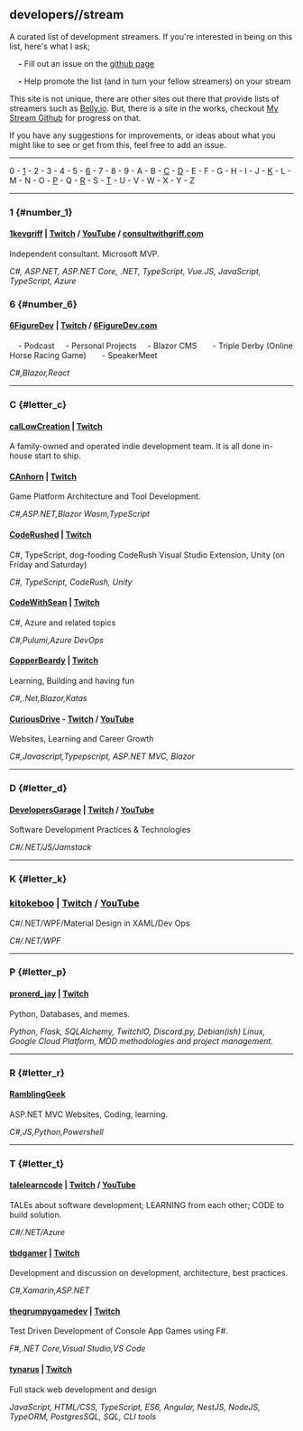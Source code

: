 ## developers//stream
A curated list of development streamers. If you're interested in being on this list, here's what I ask;

&nbsp;&nbsp;&nbsp;&nbsp;**-** Fill out an issue on the [github page](https://github.com/tbd-develop/developers.stream)

&nbsp;&nbsp;&nbsp;&nbsp;**-** Help promote the list (and in turn your fellow streamers) on your stream

This site is not unique, there are other sites out there that provide lists of streamers such as [Belly.io](https://belly.io/). But, there is a site in the works, checkout [My Stream Github](https://github.com/tbd-friends/developers-stream) for progress on that. 

If you have any suggestions for improvements, or ideas about what you might like to see or get from this, feel free to add an issue. 

---

0 - [1](#number_1) - 2 - 3 - 4 - 5 - [6](#number_6) - 7 - 8 - 9 - A - B - [C](#letter_c) - [D](#letter_d) - E - F - G - H - I - J - [K](#letter_k) - L - M - N - O - [P](#letter_p) - Q - [R](#letter_r) - S - [T](#letter_t) - U - V - W - X - Y - Z 

---

### 1 {#number_1}

#### [**1kevgriff**](https://twitch.tv/1kevgriff) | [Twitch](https://twitch.tv/1kevgriff) / [YouTube](https://www.youtube.com/c/swiftkick) / [consultwithgriff.com](https://consultwithgriff.com) 
Independent consultant.  Microsoft MVP.

*C#, ASP.NET, ASP.NET Core, .NET, TypeScript, Vue.JS, JavaScript, TypeScript, Azure*

### 6 {#number_6}

#### [**6FigureDev**](https://twitch.tv/6figuredev) | [Twitch](https://twitch.tv/6figuredev) / [6FigureDev.com](https://6figuredev.com)
&nbsp;&nbsp;&nbsp;&nbsp;- Podcast
&nbsp;&nbsp;&nbsp;&nbsp;- Personal Projects
&nbsp;&nbsp;&nbsp;&nbsp;- Blazor CMS
&nbsp;&nbsp;&nbsp;&nbsp;&nbsp;&nbsp;- Triple Derby (Online Horse Racing Game)
&nbsp;&nbsp;&nbsp;&nbsp;&nbsp;&nbsp;- SpeakerMeet

*C#,Blazor,React*

---
### C {#letter_c}

#### [**calLowCreation**](https://twitch.tv/calLowCreation) | [Twitch](https://twitch.tv/calLowCreation)
A family-owned and operated indie development team. It is all done in-house start to ship.

#### [**CAnhorn**](https://twitch.tv/canhorn) | [Twitch](https://twitch.tv/canhorn)
Game Platform Architecture and Tool Development. 

*C#,ASP.NET,Blazor Wasm,TypeScript* 

#### [**CodeRushed**](https://twitch.tv/coderushed) | [Twitch](https://twitch.tv/coderushed)
C#, TypeScript, dog-fooding CodeRush Visual Studio Extension, Unity (on Friday and Saturday)

*C#, TypeScript, CodeRush, Unity*

#### [**CodeWithSean**](https://twitch.tv/codewithsean) | [Twitch](https://twitch.tv/codewithsean)
C#, Azure and related topics 

*C#,Pulumi,Azure DevOps*

#### [**CopperBeardy**](https://twitch.tv/copperbeardy) | [Twitch](https://twitch.tv/copperbeardy)
Learning, Building and having fun

*C#,.Net,Blazor,Katas*

#### [**CuriousDrive**](https://twitch.tv/curiousdrive) - [Twitch](https://twitch.tv/curiousdrive) / [YouTube](https://www.youtube.com/c/curiousdrive)
Websites, Learning and Career Growth 

*C#,Javascript,Typepscript, ASP.NET MVC, Blazor*

---
### D {#letter_d}

#### [**DevelopersGarage**](https://twitch.tv/developersgarage) | [Twitch](https://twitch.tv/developersgarage) / [YouTube](https://www.youtube.com/channel/UCp7TjW2p43aNzkMEBYJ8inw)
Software Development Practices &amp; Technologies

*C#/.NET/JS/Jamstack*

---

### K {#letter_k}

### [**kitokeboo**](https://twitch.keboo.dev) | [Twitch](https://twitch.keboo.dev) / [YouTube](https://youtube.keboo.dev)
C#/.NET/WPF/Material Design in XAML/Dev Ops

*C#/.NET/WPF*

---
### P {#letter_p}

#### [**pronerd_jay**](https://twitch.tv/pronerd_jay) | [Twitch](https://twitch.tv/pronerd_jay)
Python, Databases, and memes. 

*Python, Flask, SQLAlchemy, TwitchIO, Discord.py, Debian(ish) Linux, Google Cloud Platform, MDD methodologies and project management.*

---
### R {#letter_r}

#### [**RamblingGeek**](https://twitch.tv/ramblinggeek)
ASP.NET MVC Websites, Coding, learning. 

*C#,JS,Python,Powershell*


---
### T {#letter_t}

#### [**talelearncode**](https://twitch.tv/talelearncode) | [Twitch](https://twitch.tv/talelearncode) / [YouTube](https://www.youtube.com/channel/UChdTJpfJ_iIXw78bPm01MXQ)
TALEs about software development; LEARNING from each other; CODE to build solution.

*C#/.NET/Azure*

#### [**tbdgamer**](https://twitch.tv/tbdgamer) | [Twitch](https://twitch.tv/tbdgamer)
Development and discussion on development, architecture, best practices. 

*C#,Xamarin,ASP.NET*

#### [**thegrumpygamedev**](https://twitch.tv/thegrumpygamedev) | [Twitch](https://twitch.tv/thegrumpygamedev) 
Test Driven Development of Console App Games using F#. 

*F#,.NET Core,Visual Studio,VS Code*

#### [**tynarus**](https://twitch.tv/tynarus) | [Twitch](https://twitch.tv/tynarus)  
Full stack web development and design 

*JavaScript, HTML/CSS, TypeScript, ES6, Angular, NestJS, NodeJS, TypeORM, PostgresSQL, SQL, CLI tools*
